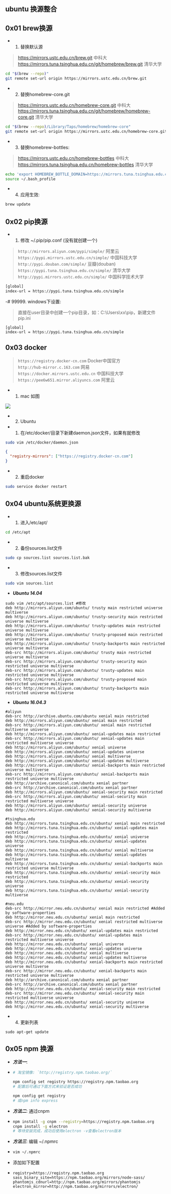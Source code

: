 ## ubuntu 换源整合



## 0x01 brew换源

- 1. 替换默认源

> https://mirrors.ustc.edu.cn/brew.git 中科大 <br/>
> https://mirrors.tuna.tsinghua.edu.cn/git/homebrew/brew.git 清华大学

```bash
cd "$(brew --repo)"
git remote set-url origin https://mirrors.ustc.edu.cn/brew.git
```

- 2. 替换homebrew-core.git

> https://mirrors.ustc.edu.cn/homebrew-core.git 中科大 <br/>
> https://mirrors.tuna.tsinghua.edu.cn/git/homebrew/homebrew-core.git 清华大学

```bash
cd "$(brew --repo)/Library/Taps/homebrew/homebrew-core"
git remote set-url origin https://mirrors.ustc.edu.cn/homebrew-core.git
```

- 3. 替换homebrew-bottles:

> https://mirrors.ustc.edu.cn/homebrew-bottles 中科大 <br/>
> https://mirrors.tuna.tsinghua.edu.cn/homebrew-bottles 清华大学

```bash
echo 'export HOMEBREW_BOTTLE_DOMAIN=https://mirrors.tuna.tsinghua.edu.cn/homebrew-bottles' >> ~/.bash_profile
source ~/.bash_profile
```

- 4. 应用生效:

```bash
brew update
```

## 0x02 pip换源

- 1. 修改 ~/.pip/pip.conf (没有就创建一个)

> `http://mirrors.aliyun.com/pypi/simple/` 阿里云 <br/>
> `https://pypi.mirrors.ustc.edu.cn/simple/` 中国科技大学 <br/>
> `http://pypi.douban.com/simple/` 豆瓣(douban) <br/>
> `https://pypi.tuna.tsinghua.edu.cn/simple/` 清华大学 <br/>
> `http://pypi.mirrors.ustc.edu.cn/simple/` 中国科学技术大学 <br/>


```bash
[global]
index-url = https://pypi.tuna.tsinghua.edu.cn/simple
```

-# 99999. windows下设置:

> 直接在user目录中创建一个pip目录，如：C:\Users\xx\pip，新建文件pip.ini

```
[global]
index-url = https://pypi.tuna.tsinghua.edu.cn/simple
```

## 0x03 docker

> `https://registry.docker-cn.com` Docker中国官方 <br/>
> `http://hub-mirror.c.163.com` 网易 <br/>
> `https://docker.mirrors.ustc.edu.cn` 中国科技大学 <br/>
> `https://pee6w651.mirror.aliyuncs.com` 阿里云 <br/>

- 1. mac 如图

![](https://ae01.alicdn.com/kf/HTB1SbrYaN_rK1RkHFqDq6yJAFXa1.jpg)

- 2. Ubuntu

- 1. 在/etc/docker/目录下新建daemon.json文件，如果有就修改

```bash
sudo vim /etc/docker/daemon.json
```

```json
{
  "registry-mirrors": ["https://registry.docker-cn.com"]
}
```

- 2. 重启docker

```bash
sudo service docker restart
```

## 0x04 ubuntu系统更换源

- 1. 进入/etc/apt/

```bash
cd /etc/apt
```

- 2. 备份sources.list文件

```bash
sudo cp sources.list sources.list.bak
```

- 3. 修改sources.list文件

```bash
sudo vim sources.list
```

- ***Ubuntu 14.04***

```
sudo vim /etc/apt/sources.list #修改
deb http://mirrors.aliyun.com/ubuntu/ trusty main restricted universe multiverse
deb http://mirrors.aliyun.com/ubuntu/ trusty-security main restricted universe multiverse
deb http://mirrors.aliyun.com/ubuntu/ trusty-updates main restricted universe multiverse
deb http://mirrors.aliyun.com/ubuntu/ trusty-proposed main restricted universe multiverse
deb http://mirrors.aliyun.com/ubuntu/ trusty-backports main restricted universe multiverse
deb-src http://mirrors.aliyun.com/ubuntu/ trusty main restricted universe multiverse
deb-src http://mirrors.aliyun.com/ubuntu/ trusty-security main restricted universe multiverse
deb-src http://mirrors.aliyun.com/ubuntu/ trusty-updates main restricted universe multiverse
deb-src http://mirrors.aliyun.com/ubuntu/ trusty-proposed main restricted universe multiverse
deb-src http://mirrors.aliyun.com/ubuntu/ trusty-backports main restricted universe multiverse
```

- ***Ubuntu 16.04.3***

```
#aliyun
deb-src http://archive.ubuntu.com/ubuntu xenial main restricted
deb http://mirrors.aliyun.com/ubuntu/ xenial main restricted
deb-src http://mirrors.aliyun.com/ubuntu/ xenial main restricted multiverse universe
deb http://mirrors.aliyun.com/ubuntu/ xenial-updates main restricted
deb-src http://mirrors.aliyun.com/ubuntu/ xenial-updates main restricted multiverse universe
deb http://mirrors.aliyun.com/ubuntu/ xenial universe
deb http://mirrors.aliyun.com/ubuntu/ xenial-updates universe
deb http://mirrors.aliyun.com/ubuntu/ xenial multiverse
deb http://mirrors.aliyun.com/ubuntu/ xenial-updates multiverse
deb http://mirrors.aliyun.com/ubuntu/ xenial-backports main restricted universe multiverse
deb-src http://mirrors.aliyun.com/ubuntu/ xenial-backports main restricted universe multiverse
deb http://archive.canonical.com/ubuntu xenial partner
deb-src http://archive.canonical.com/ubuntu xenial partner
deb http://mirrors.aliyun.com/ubuntu/ xenial-security main restricted
deb-src http://mirrors.aliyun.com/ubuntu/ xenial-security main restricted multiverse universe
deb http://mirrors.aliyun.com/ubuntu/ xenial-security universe
deb http://mirrors.aliyun.com/ubuntu/ xenial-security multiverse
```

```
#tsinghua.edu
deb http://mirrors.tuna.tsinghua.edu.cn/ubuntu/ xenial main restricted
deb http://mirrors.tuna.tsinghua.edu.cn/ubuntu/ xenial-updates main restricted
deb http://mirrors.tuna.tsinghua.edu.cn/ubuntu/ xenial universe
deb http://mirrors.tuna.tsinghua.edu.cn/ubuntu/ xenial-updates universe
deb http://mirrors.tuna.tsinghua.edu.cn/ubuntu/ xenial multiverse
deb http://mirrors.tuna.tsinghua.edu.cn/ubuntu/ xenial-updates multiverse
deb http://mirrors.tuna.tsinghua.edu.cn/ubuntu/ xenial-backports main restricted universe multiverse
deb http://mirrors.tuna.tsinghua.edu.cn/ubuntu/ xenial-security main restricted
deb http://mirrors.tuna.tsinghua.edu.cn/ubuntu/ xenial-security universe
deb http://mirrors.tuna.tsinghua.edu.cn/ubuntu/ xenial-security multiverse
```

```
#neu.edu
deb-src http://mirror.neu.edu.cn/ubuntu/ xenial main restricted #Added by software-properties
deb http://mirror.neu.edu.cn/ubuntu/ xenial main restricted
deb-src http://mirror.neu.edu.cn/ubuntu/ xenial restricted multiverse universe #Added by software-properties
deb http://mirror.neu.edu.cn/ubuntu/ xenial-updates main restricted
deb-src http://mirror.neu.edu.cn/ubuntu/ xenial-updates main restricted multiverse universe
deb http://mirror.neu.edu.cn/ubuntu/ xenial universe
deb http://mirror.neu.edu.cn/ubuntu/ xenial-updates universe
deb http://mirror.neu.edu.cn/ubuntu/ xenial multiverse
deb http://mirror.neu.edu.cn/ubuntu/ xenial-updates multiverse
deb http://mirror.neu.edu.cn/ubuntu/ xenial-backports main restricted universe multiverse
deb-src http://mirror.neu.edu.cn/ubuntu/ xenial-backports main restricted universe multiverse
deb http://archive.canonical.com/ubuntu xenial partner
deb-src http://archive.canonical.com/ubuntu xenial partner
deb http://mirror.neu.edu.cn/ubuntu/ xenial-security main restricted
deb-src http://mirror.neu.edu.cn/ubuntu/ xenial-security main restricted multiverse universe
deb http://mirror.neu.edu.cn/ubuntu/ xenial-security universe
deb http://mirror.neu.edu.cn/ubuntu/ xenial-security multiverse
```

- 4. 更新列表

```
sudo apt-get update
```



## 0x05 npm 换源

- ***方法一***:

- ```bash
  # 淘宝镜像: `http://registry.npm.taobao.org/`
  
  npm config set registry https://registry.npm.taobao.org
  # 配置后可通过下面方式来验证是否成功
  
  npm config get registry
  # 或npm info express
  ```

- ***方法二***: 通过cnpm

- ```bash
  npm install -g cnpm --registry=https://registry.npm.taobao.org
  cnpm install -g electron
  # 等待安装完成，成功后使用electron -v查看electron版本
  ```
  
- ***方法三***: 编辑 ~/.npmrc
  
- ```bash
  vim ~/.npmrc
  ```

- 添加如下配置

- ```
  registry=https://registry.npm.taobao.org
  sass_binary_site=https://npm.taobao.org/mirrors/node-sass/
  phantomjs_cdnurl=http://npm.taobao.org/mirrors/phantomjs
  electron_mirror=http://npm.taobao.org/mirrors/electron/
  ```


